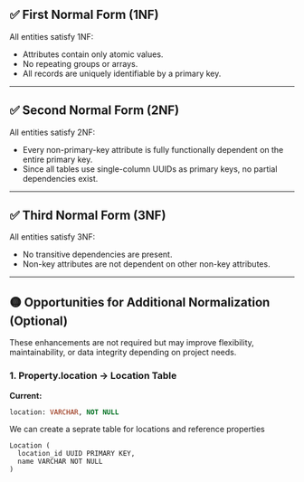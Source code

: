 ## ✅ First Normal Form (1NF)

All entities satisfy 1NF:
- Attributes contain only atomic values.
- No repeating groups or arrays.
- All records are uniquely identifiable by a primary key.

---

## ✅ Second Normal Form (2NF)

All entities satisfy 2NF:
- Every non-primary-key attribute is fully functionally dependent on the entire primary key.
- Since all tables use single-column UUIDs as primary keys, no partial dependencies exist.

---

## ✅ Third Normal Form (3NF)

All entities satisfy 3NF:
- No transitive dependencies are present.
- Non-key attributes are not dependent on other non-key attributes.

---

## 🟡 Opportunities for Additional Normalization (Optional)

These enhancements are not required but may improve flexibility, maintainability, or data integrity depending on project needs.

### 1. Property.location → Location Table

**Current:**

```sql
location: VARCHAR, NOT NULL
```
We can create a seprate table for locations and reference properties 

```
Location (
  location_id UUID PRIMARY KEY,
  name VARCHAR NOT NULL
)

```